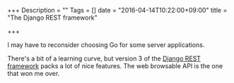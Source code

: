 +++
Description = ""
Tags = []
date = "2016-04-14T10:22:00+09:00"
title = "The Django REST framework"

+++


I may have to reconsider choosing Go for some server applications.

There's a bit of a learning curve, but
version 3 of the [Django REST framework](http://www.django-rest-framework.org/)
packs a lot of nice features.
The web browsable API is the one that won me over.


